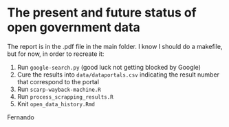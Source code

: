 # The present and future status of open government data

The report is in the .pdf file in the main folder. I know I should do a makefile, but for now, in order to recreate it:

1. Run `google-search.py` (good luck not getting blocked by Google)
2. Cure the results into `data/dataportals.csv` indicating the result number that correspond to the portal
3. Run `scarp-wayback-machine.R`
4. Run `process_scrapping_results.R`
5. Knit `open_data_history.Rmd`

Fernando